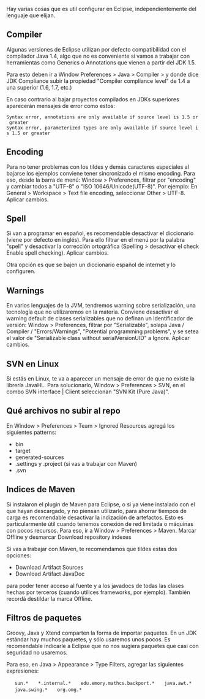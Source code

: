 Hay varias cosas que es util configurar en Eclipse, independientemente del lenguaje que elijan.

Compiler
--------

Algunas versiones de Eclipse utilizan por defecto compatibilidad con el compilador Java 1.4, algo que no es conveniente si vamos a trabajar con herramientas como Generics o Annotations que vienen a partir del JDK 1.5.

Para esto deben ir a Window Preferences &gt; Java &gt; Compiler &gt; y donde dice JDK Compliance subir la propiedad "Compiler compliance level" de 1.4 a una superior (1.6, 1.7, etc.)

En caso contrario al bajar proyectos compilados en JDKs superiores aparecerán mensajes de error como estos:

`Syntax error, annotations are only available if source level is 1.5 or greater`
`Syntax error, parameterized types are only available if source level is 1.5 or greater`

Encoding
--------

Para no tener problemas con los tildes y demás caracteres especiales al bajarse los ejemplos conviene tener sincronizado el mismo encoding. Para eso, desde la barra de menú: Window &gt; Preferences, filtrar por "encoding" y cambiar todos a "UTF-8" o "ISO 10646/Unicode(UTF-8)". Por ejemplo: En General &gt; Workspace &gt; Text file encoding, seleccionar Other &gt; UTF-8. Aplicar cambios.

Spell
-----

Si van a programar en español, es recomendable desactivar el diccionario (viene por defecto en inglés). Para ello filtrar en el menú por la palabra "spell" y desactivar la corrección ortográfica (Spelling &gt; desactivar el check Enable spell checking). Aplicar cambios.

Otra opción es que se bajen un diccionario español de internet y lo configuren.

Warnings
--------

En varios lenguajes de la JVM, tendremos warning sobre serialización, una tecnología que no utilizaremos en la materia. Conviene desactivar el warning default de clases serializables que no definan un identificador de versión: Window &gt; Preferences, filtrar por "Serializable", solapa Java / Compiler / "Errors/Warnings", "Potential programming problems", y se setea el valor de "Serializable class without serialVersionUID" a Ignore. Aplicar cambios.

SVN en Linux
------------

Si estás en Linux, te va a aparecer un mensaje de error de que no existe la librería JavaHL. Para solucionarlo, Window &gt; Preferences &gt; SVN, en el combo SVN interface | Client seleccionan "SVN Kit (Pure Java)".

Qué archivos no subir al repo
-----------------------------

En Window &gt; Preferences &gt; Team &gt; Ignored Resources agregá los siguientes patterns:

-   bin
-   target
-   generated-sources
-   .settings y .project (si vas a trabajar con Maven)
-   .svn

Indices de Maven
----------------

Si instalaron el plugin de Maven para Eclipse, o si ya viene instalado con el que hayan descargado, y no piensan utilizarlo, para ahorrar tiempos de carga es recomendable desactivar la indización de artefactos. Esto es particularmente útil cuando tenemos conexión de red limitada o máquinas con pocos recursos. Para eso, ir a Window &gt; Preferences &gt; Maven. Marcar Offline y desmarcar Download repository indexes

Si vas a trabajar con Maven, te recomendamos que tildes estas dos opciones:

-   Download Artifact Sources
-   Download Artifact JavaDoc

para poder tener acceso al fuente y a los javadocs de todas las clases hechas por terceros (cuando utilices frameworks, por ejemplo). También recordá destildar la marca Offline.

Filtros de paquetes
-------------------

Groovy, Java y Xtend comparten la forma de importar paquetes. En un JDK estándar hay muchos paquetes, y sólo usaremos unos pocos. Es recomendable indicarle a Eclipse que no nos sugiera paquetes que casi con seguridad no usaremos.

Para eso, en Java &gt; Appearance &gt; Type Filters, agregar las siguientes expresiones:

`   sun.*`
`   *.internal.*`
`   edu.emory.mathcs.backport.*`
`   java.awt.*`
`   java.swing.*`
`   org.omg.*`
